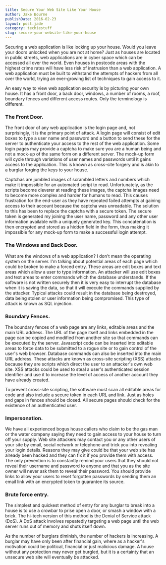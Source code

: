 ```yaml
---
title: Secure Your Web Site Like Your House
author: Jake Bourne
publishDate: 2016-02-23
layout: post.jade
category: techiestuff
slug: secure-your-website-like-your-house
---
```

Securing a web application is like locking up your house. Would you leave your doors unlocked when you are not at home? Just as houses are located in public streets, web applications are in cyber space which can be accessed all over the world. Even houses in postcode areas with the highest crime rates will have less risk of instrusion than a web application. A web application must be built to withstand the attempts of hackers from all over the world, trying an ever-growing list of techniques to gain access to it.
<!--more-->

An easy way to view web application security is by picturing your own house. It has a front door, a back door, windows, a number of rooms, a roof, boundary fences and different access routes. Only the terminology is different.

### The Front Door.
The front door of any web application is the login page and, not surprisingly, it is the primary point of attack. A login page will consist of edit boxes to type a user name and password and a button to send these for the server to authenticate your access to the rest of the web application. Some login pages may provide a captcha to make sure you are a human being and not a mock-up of the same form on a different server. The mock-up form will cycle through variations of user names and passwords until it gains access to the application. This is known as cross-site forgery and is akin to a burglar forging the keys to your house.

Captchas are jumbled images of scrambled letters and numbers which make it impossible for an automated script to read. Unfortunately, as the scripts become cleverer at reading these images, the captcha images need to become more complex and harder for humans to read. This causes frustration for the end-user as they have repeated failed attempts at gaining access to their account because the captcha was unreadable. The solution to this has been to replace the captcha with a secure token. The secure token is generated my joining the user name, password and any other user information available with a uniquely generated key. This concatenation is then encrypted and stored as a hidden field in the form, thus making it impossible for any mock-up form to make a successful login attempt.

### The Windows and Back Door.
What are the windows of a web application? I don't mean the operating system on the server. I'm talking about potential areas of each page which could be broken to make a forced entry. These areas are edit boxes and text areas which allow a user to type information. An attacker will use edit boxes and text areas to enter commands which the database understands. If the software is not written securely then it is very easy to interrupt the database when it is saving the data, so that it will execute the commands supplied by the attacker. Typical attacks could result in the database being destroyed, data being stolen or user information being compromised. This type of attack is known as SQL injection.

### Boundary Fences.
The boundary fences of a web page are any links, editable areas and the main URL address. The URL of the page itself and links embedded in the page can be copied and modified from another site so that commands can be executed by the server. Javascript code can be inserted into editable areas to force data to be submitted to a rogue site or to gain control of the user's web browser. Database commands can also be inserted into the main URL address. These attacks are known as cross-site scripting (XSS) attacks because they are scripts which direct the user to an attacker's own web site. XSS attacks could be used to steal a user's authenticated session identifier and use it to increase the level of access of another account they have already created.

To prevent cross-site scripting, the software must scan all editable areas for code and also include a secure token in each URL and link. Just as holes and gaps in fences should be closed. All secure pages should check for the existence of an authenticated user.

### Impersonation.
We have all experienced bogus house callers who claim to be the gas man or the water company saying they need to gain access to your house to turn off your supply. Web site attackers may contact you or any other users of your site by email, social network or telephone and trick you into revealing your login details. Reasons they may give could be that your web site has already been hacked and they can fix it if you provide them with access. The only prevention is to constantly remind your users that they should not reveal their username and password to anyone and that you as the site owner will never ask them to reveal their password. You should provide links to allow your users to reset forgotten passwords by sending them an email link with an encrypted token to guarantee its source.

### Brute force entry.
The simplest and quickest method of entry for any burglar to break into a house is to use a crowbar to prise open a door, or smash a window with a brick.
The hi-tech version of this method is the Denial of Service attack (DoS). A DoS attack involves repeatedly targeting a web page until the web server runs out of memory and shuts itself down.

As the number of burglars diminish, the number of hackers is increasing. A burglar may have only been after financial gain, where as a hacker's motivation could be political, financial or just malicious damage. A house without any protection may never get burgled, but it is a certainty that an unsecure web site will eventually be attacked.
